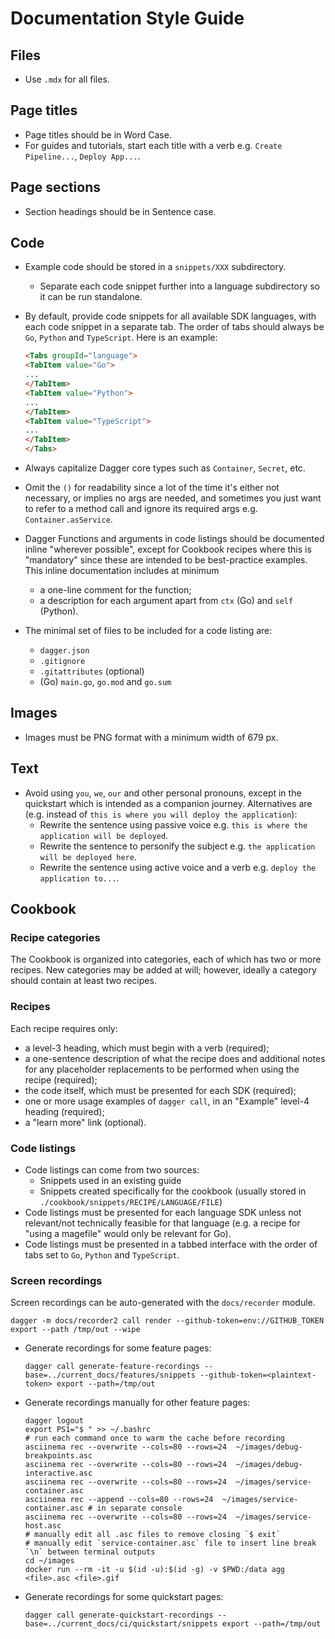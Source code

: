 # Documentation Style Guide

## Files

- Use `.mdx` for all files.

## Page titles

- Page titles should be in Word Case.
- For guides and tutorials, start each title with a verb e.g. `Create Pipeline...`, `Deploy App...`.

## Page sections

- Section headings should be in Sentence case.

## Code

- Example code should be stored in a `snippets/XXX` subdirectory.
  - Separate each code snippet further into a language subdirectory so it can be run standalone.
- By default, provide code snippets for all available SDK languages, with each code snippet in a separate tab. The order of tabs should always be `Go`, `Python` and `TypeScript`. Here is an example:

  ```html
  <Tabs groupId="language">
  <TabItem value="Go">
  ...
  </TabItem>
  <TabItem value="Python">
  ...
  </TabItem>
  <TabItem value="TypeScript">
  ...
  </TabItem>
  </Tabs>
  ```

- Always capitalize Dagger core types such as `Container`, `Secret`, etc.
- Omit the `()` for readability since a lot of the time it's either not necessary, or implies no args are needed, and sometimes you just want to refer to a method call and ignore its required args e.g. `Container.asService`.
- Dagger Functions and arguments in code listings should be documented inline "wherever possible", except for Cookbook recipes where this is "mandatory" since these are intended to be best-practice examples. This inline documentation includes at minimum
  - a one-line comment for the function;
  - a description for each argument apart from `ctx` (Go) and `self` (Python).
- The minimal set of files to be included for a code listing are:
  - `dagger.json`
  - `.gitignore`
  - `.gitattributes` (optional)
  - (Go) `main.go`, `go.mod` and `go.sum`

## Images

- Images must be PNG format with a minimum width of 679 px.

## Text

- Avoid using `you`, `we`, `our` and other personal pronouns, except in the quickstart which is intended  as a companion journey. Alternatives are (e.g. instead of `this is where you will deploy the application`):
  - Rewrite the sentence using passive voice e.g. `this is where the application will be deployed`.
  - Rewrite the sentence to personify the subject e.g. `the application will be deployed here`.
  - Rewrite the sentence using active voice and a verb e.g. `deploy the application to...`.

## Cookbook

### Recipe categories

The Cookbook is organized into categories, each of which has two or more recipes. New categories may be added at will; however, ideally a category should contain at least two recipes.

### Recipes

Each recipe requires only:

- a level-3 heading, which must begin with a verb (required);
- a one-sentence description of what the recipe does and additional notes for any placeholder replacements to be performed when using the recipe (required);
- the code itself, which must be presented for each SDK (required);
- one or more usage examples of `dagger call`, in an "Example" level-4 heading (required);
- a "learn more" link (optional).

### Code listings

- Code listings can come from two sources:
  - Snippets used in an existing guide
  - Snippets created specifically for the cookbook (usually stored in `./cookbook/snippets/RECIPE/LANGUAGE/FILE`)
- Code listings must be presented for each language SDK unless not relevant/not technically feasible for that language (e.g. a recipe for "using a magefile" would only be relevant for Go).
- Code listings must be presented in a tabbed interface with the order of tabs set to `Go`, `Python` and `TypeScript`.

### Screen recordings

Screen recordings can be auto-generated with the `docs/recorder` module.

```shell
dagger -m docs/recorder2 call render --github-token=env://GITHUB_TOKEN export --path /tmp/out --wipe
```

- Generate recordings for some feature pages:

  ```shell
  dagger call generate-feature-recordings --base=../current_docs/features/snippets --github-token=<plaintext-token> export --path=/tmp/out
  ```

- Generate recordings manually for other feature pages:

    ```shell
    dagger logout
    export PS1="$ " >> ~/.bashrc
    # run each command once to warm the cache before recording
    asciinema rec --overwrite --cols=80 --rows=24  ~/images/debug-breakpoints.asc
    asciinema rec --overwrite --cols=80 --rows=24  ~/images/debug-interactive.asc
    asciinema rec --overwrite --cols=80 --rows=24  ~/images/service-container.asc
    asciinema rec --append --cols=80 --rows=24  ~/images/service-container.asc # in separate console
    asciinema rec --overwrite --cols=80 --rows=24  ~/images/service-host.asc
    # manually edit all .asc files to remove closing `$ exit`
    # manually edit `service-container.asc` file to insert line break `\n` between terminal outputs
    cd ~/images
    docker run --rm -it -u $(id -u):$(id -g) -v $PWD:/data agg <file>.asc <file>.gif
    ```

- Generate recordings for some quickstart pages:

  ```shell
  dagger call generate-quickstart-recordings --base=../current_docs/ci/quickstart/snippets export --path=/tmp/out
  ```
